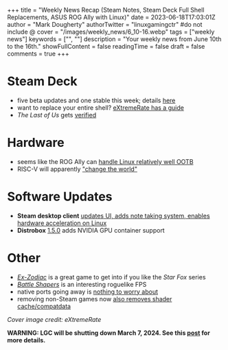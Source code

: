 +++
title = "Weekly News Recap (Steam Notes, Steam Deck Full Shell Replacements, ASUS ROG Ally with Linux)"
date = 2023-06-18T17:03:01Z
author = "Mark Dougherty"
authorTwitter = "linuxgamingctr" #do not include @
cover = "/images/weekly_news/6_10-16.webp"
tags = ["weekly news"]
keywords = ["", ""]
description = "Your weekly news from June 10th to the 16th."
showFullContent = false
readingTime = false
draft = false
comments = true
+++
# Steam Deck
- five beta updates and one stable this week; details [here](https://linuxgamingcentral.com/posts/steam-deck-updates-for-june-12/)
- want to replace your entire shell? [eXtremeRate has a guide](https://linuxgamingcentral.com/posts/full-steam-deck-shell-replacement-guide/)
- *The Last of Us* gets [verified](https://feedback.naughtydog.com/hc/en-us/articles/16476165410836)

# Hardware
- seems like the ROG Ally can [handle Linux relatively well OOTB](https://linuxgamingcentral.com/posts/can-the-ally-use-linux/)
- RISC-V will apparently ["change the world"](https://boilingsteam.com/jim-keller-on-how-risc-v-will-change-the-world/)

# Software Updates
- **Steam desktop client** [updates UI, adds note taking system, enables hardware acceleration on Linux](https://linuxgamingcentral.com/posts/steam-client-update-6-14-2023/)
- **Distrobox** [1.5.0](https://github.com/89luca89/distrobox/releases/tag/1.5.0) adds NVIDIA GPU container support

# Other
- [*Ex-Zodiac*](https://linuxgamingcentral.com/posts/ex-zodiac-review/) is a great game to get into if you like the *Star Fox* series
- [*Battle Shapers*](https://linuxgamingcentral.com/posts/battle-shapers-review/) is an interesting roguelike FPS
- native ports going away is [nothing to worry about](https://linuxgamingcentral.com/posts/dropped-native-support-does-not-mean-end-of-world/)
- removing non-Steam games now [also removes shader cache/compatdata](https://www.gamingonlinux.com/2023/06/removing-non-steam-apps-now-cleans-up-on-steam-deck-and-linux-desktop/)

*Cover image credit: eXtremeRate*

**WARNING: LGC will be shutting down March 7, 2024. See this [post](https://linuxgamingcentral.com/posts/the-end-of-lgc/) for more details.**
